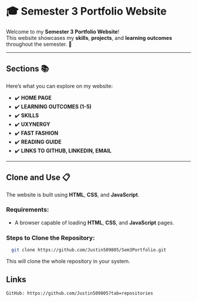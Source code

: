 # 🎓 **Semester 3 Portfolio Website**  

Welcome to my **Semester 3 Portfolio Website**!  
This website showcases my **skills**, **projects**, and **learning outcomes** throughout the semester. 🚀  

---

## **Sections** 📚  

Here’s what you can explore on my website:  
- ✔️ **HOME PAGE**  
- ✔️ **LEARNING OUTCOMES (1-5)**
- ✔️ **SKILLS**   
- ✔️ **UXYNERGY**  
- ✔️ **FAST FASHION**
- ✔️ **READING GUIDE**  
- ✔️ **LINKS TO GITHUB, LINKEDIN, EMAIL**   

---

## **Clone and Use** 📋  

The website is built using **HTML**, **CSS**, and **JavaScript**.  

### **Requirements**:  
- A browser capable of loading **HTML**, **CSS**, and **JavaScript** pages.

### **Steps to Clone the Repository**:  
 ```bash
   git clone https://github.com/Justin509805/Sem3Portfolio.git
  ```
  This will clone the whole repository in your system.


## **Links**
    GitHub: https://github.com/Justin509805?tab=repositories

